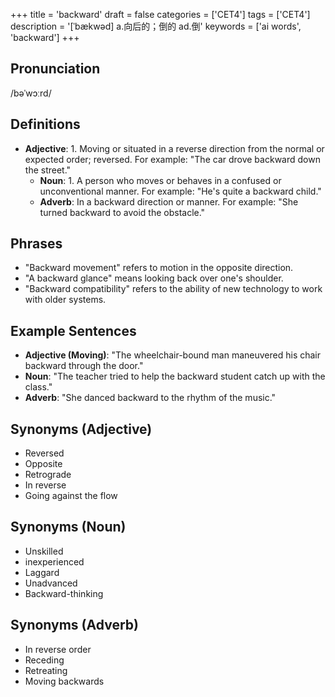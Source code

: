 +++
title = 'backward'
draft = false
categories = ['CET4']
tags = ['CET4']
description = '[ˈbækwəd] a.向后的；倒的 ad.倒'
keywords = ['ai words', 'backward']
+++

## Pronunciation
/bəˈwɔːrd/

## Definitions
- **Adjective**: 1. Moving or situated in a reverse direction from the normal or expected order; reversed. For example: "The car drove backward down the street."
   - **Noun**: 1. A person who moves or behaves in a confused or unconventional manner. For example: "He's quite a backward child."
   - **Adverb**: In a backward direction or manner. For example: "She turned backward to avoid the obstacle."

## Phrases
- "Backward movement" refers to motion in the opposite direction.
- "A backward glance" means looking back over one's shoulder.
- "Backward compatibility" refers to the ability of new technology to work with older systems.

## Example Sentences
- **Adjective (Moving)**: "The wheelchair-bound man maneuvered his chair backward through the door."
- **Noun**: "The teacher tried to help the backward student catch up with the class."
- **Adverb**: "She danced backward to the rhythm of the music."

## Synonyms (Adjective)
- Reversed
- Opposite
- Retrograde
- In reverse
- Going against the flow

## Synonyms (Noun)
- Unskilled
- inexperienced
- Laggard
- Unadvanced
- Backward-thinking

## Synonyms (Adverb)
- In reverse order
- Receding
- Retreating
- Moving backwards
